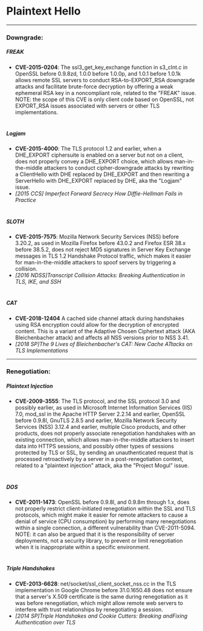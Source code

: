 # Plaintext Hello

---

### Downgrade:
##### FREAK 
* **CVE-2015-0204**: The ssl3_get_key_exchange function in s3_clnt.c in OpenSSL before 0.9.8zd, 1.0.0 before 1.0.0p, and 1.0.1 before 1.0.1k allows remote SSL servers to conduct RSA-to-EXPORT_RSA downgrade attacks and facilitate brute-force decryption by offering a weak ephemeral RSA key in a noncompliant role, related to the "FREAK" issue. NOTE: the scope of this CVE is only client code based on OpenSSL, not EXPORT_RSA issues associated with servers or other TLS implementations.
#

##### Logjam
* **CVE-2015-4000**: The TLS protocol 1.2 and earlier, when a DHE_EXPORT ciphersuite is enabled on a server but not on a client, does not properly convey a DHE_EXPORT choice, which allows man-in-the-middle attackers to conduct cipher-downgrade attacks by rewriting a ClientHello with DHE replaced by DHE_EXPORT and then rewriting a ServerHello with DHE_EXPORT replaced by DHE, aka the "Logjam" issue.
* *[2015 CCS] Imperfect Forward Secrecy How Diffie-Hellman Fails in Practice*
#

##### SLOTH  
* **CVE-2015-7575**: Mozilla Network Security Services (NSS) before 3.20.2, as used in Mozilla Firefox before 43.0.2 and Firefox ESR 38.x before 38.5.2, does not reject MD5 signatures in Server Key Exchange messages in TLS 1.2 Handshake Protocol traffic, which makes it easier for man-in-the-middle attackers to spoof servers by triggering a collision.
* *[2016 NDSS]Transcript Collision Attacks: Breaking Authentication in TLS, IKE, and SSH*
#

##### CAT
* **CVE-2018-12404** A cached side channel attack during handshakes using RSA encryption could allow for the decryption of encrypted content. This is a variant of the Adaptive Chosen Ciphertext attack (AKA Bleichenbacher attack) and affects all NSS versions prior to NSS 3.41.
* *[2018 SP]The 9 Lives of Bleichenbacher's CAT: New Cache ATtacks on TLS Implementations* 

---

### Renegotiation:
##### Plaintext Injection
* **CVE-2009-3555**: The TLS protocol, and the SSL protocol 3.0 and possibly earlier, as used in Microsoft Internet Information Services (IIS) 7.0, mod_ssl in the Apache HTTP Server 2.2.14 and earlier, OpenSSL before 0.9.8l, GnuTLS 2.8.5 and earlier, Mozilla Network Security Services (NSS) 3.12.4 and earlier, multiple Cisco products, and other products, does not properly associate renegotiation handshakes with an existing connection, which allows man-in-the-middle attackers to insert data into HTTPS sessions, and possibly other types of sessions protected by TLS or SSL, by sending an unauthenticated request that is processed retroactively by a server in a post-renegotiation context, related to a "plaintext injection" attack, aka the "Project Mogul" issue.
#

##### DOS 
* **CVE-2011-1473**: OpenSSL before 0.9.8l, and 0.9.8m through 1.x, does not properly restrict client-initiated renegotiation within the SSL and TLS protocols, which might make it easier for remote attackers to cause a denial of service (CPU consumption) by performing many renegotiations within a single connection, a different vulnerability than CVE-2011-5094. NOTE: it can also be argued that it is the responsibility of server deployments, not a security library, to prevent or limit renegotiation when it is inappropriate within a specific environment.
#

##### Triple Handshakes
* **CVE-2013-6628**: net/socket/ssl_client_socket_nss.cc in the TLS implementation in Google Chrome before 31.0.1650.48 does not ensure that a server's X.509 certificate is the same during renegotiation as it was before renegotiation, which might allow remote web servers to interfere with trust relationships by renegotiating a session.
* *[2014 SP]Triple Handshakes and Cookie Cutters: Breaking andFixing Authentication over TLS*
#